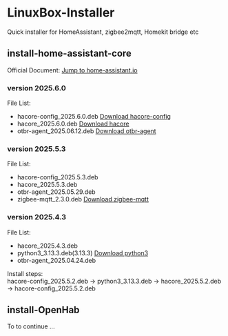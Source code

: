 # LinuxBox-Installer

Quick installer for HomeAssistant, zigbee2mqtt, Homekit bridge etc

## install-home-assistant-core

Official Document: [Jump to home-assistant.io](https://www.home-assistant.io/installation/linux#install-home-assistant-core)

### version 2025.6.0
File List:
- hacore-config_2025.6.0.deb [Download hacore-config](https://github.com/thirdreality/LinuxBox-Installer/releases/download/2025.6.0/hacore-config_2025.6.0.deb)
- hacore_2025.6.0.deb [Download hacore](https://github.com/thirdreality/LinuxBox-Installer/releases/download/2025.6.0/hacore_2025.6.0.deb)
- otbr-agent_2025.06.12.deb [Download otbr-agent](https://github.com/thirdreality/LinuxBox-Installer/releases/download/2025.6.0/otbr-agent_2025.06.12.deb)

### version 2025.5.3
File List:
- hacore-config_2025.5.3.deb 
- hacore_2025.5.3.deb 
- otbr-agent_2025.05.29.deb 
- zigbee-mqtt_2.3.0.deb [Download zigbee-mqtt](https://github.com/thirdreality/LinuxBox-Installer/releases/download/2025.5.3/zigbee-mqtt_2.3.0.deb)

### version 2025.4.3
File List:
- hacore_2025.4.3.deb
- python3_3.13.3.deb(3.13.3) [Download python3](https://github.com/thirdreality/LinuxBox-Installer/releases/download/2025.4.3/python3_3.13.3.deb)
- otbr-agent_2025.04.24.deb 


Install steps:<br>
hacore-config_2025.5.2.deb -> python3_3.13.3.deb -> hacore_2025.5.2.deb -> hacore-config_2025.5.2.deb

## install-OpenHab

To to continue ...

